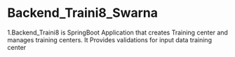 # Backend_Traini8_Swarna
1.Backend_Traini8 is SpringBoot Application that creates Training center and manages training centers. It Provides validations for input data training center
